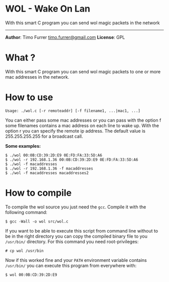 # WOL - **W**ake **O**n **L**an

With this smart C program you can send wol magic packets in the network

***

**Author**: Timo Furrer <timo.furrer@gmail.com>
**License**: GPL

# What ?

With this smart C program you can send  wol magic packets to one or more mac addresses in the network.


# How to use

    Usage: ./wol.c [-r remoteaddr] [-f filename1, ...|mac1, ...]

You can either pass some mac addresses or you can pass with the option f some filenames contains a mac address on each line to wake up.
With the option r you can specify the remote ip address. The default value is 255.255.255.255 for a broadcast call.

**Some examples:**

    $ ./wol 00:0B:CD:39:2D:E9 0E:FD:FA:33:5D:A6
    $ ./wol -r 192.168.1.36 00:0B:CD:39:2D:E9 0E:FD:FA:33:5D:A6
    $ ./wol -f macaddresses
    $ ./wol -r 192.168.1.36 -f macaddresses
    $ ./wol -f macaddresses macaddresses2

# How to compile

To compile the wol source you just need the `gcc`.
Compile it with the following command:

    $ gcc -Wall -o wol src/wol.c

If you want to be able to execute this script from command line without to be in the right directory you can copy the compiled binary file to you `/usr/bin/` directory.
For this command you need root-privileges:

    # cp wol /usr/bin

Now if this worked fine and your `PATH` environment variable contains `/usr/bin/` you can execute this program from everywhere with:

    $ wol 00:0B:CD:39:2D:E9
